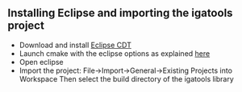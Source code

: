 ## Installing Eclipse and importing the igatools project ##

  * Download and install ​[Eclipse CDT](https://www.eclipse.org)
  * Launch cmake with the eclipse options as explained [here](CustomConfigurations.md)
  * Open eclipse
  * Import the project: File->Import->General->Existing Projects into Workspace Then select the build directory of the igatools library